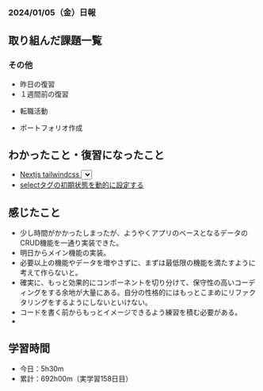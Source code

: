 ### 2024/01/05（金）日報
## 取り組んだ課題一覧

### その他
<!-- - ブログ執筆
  - [【React】簡単なお絵かきアプリでState内のオブジェクト更新について学ぶ](https://zenn.dev/jinku/articles/93c98d547f7695) -->
- 昨日の復習
- １週間前の復習
<!-- - ポートフォリオサイトの作成
  - NotionAPiを使ってブログ記事を取得する -->
- 転職活動
<!-- - Pythonの学習
  - Progate -->
- ポートフォリオ作成

## わかったこと・復習になったこと
  <!-- - [Nextjs App Router におけるMiddlewareの基本](https://www.notion.so/Nextjs-App-Router-Middleware-c27539cabca8454d94d734d3fbbbcf32?pvs=4)（新） -->
- [Nextjs tailwindcss <select>タグの矢印をカスタムアイコンに置き換える方法](https://www.notion.so/Nextjs-tailwindcss-select-445c0a22b1aa4cefb480929b651b1e06?pvs=4)
- [selectタグの初期状態を動的に設定する](https://www.notion.so/select-02c5ca62fe424afe9ed2e586fddf8a3d?pvs=4)

<!-- ## 次やること
- Reactの理解を深める -->

## 感じたこと
- 少し時間がかかったしまったが、ようやくアプリのベースとなるデータのCRUD機能を一通り実装できた。
- 明日からメイン機能の実装。
- 必要以上の機能やデータを増やさずに、まずは最低限の機能を満たすように考えて作らないと。
- 確実に、もっと効果的にコンポーネントを切り分けて、保守性の高いコーディングをする余地が大量にある。自分の性格的にはもっとこまめにリファクタリングをするようにしないといけない。
- コードを書く前からもっとイメージできるよう練習を積む必要がある。
- 
## 学習時間
- 今日：5h30m
- 累計：692h00m（実学習158日目）